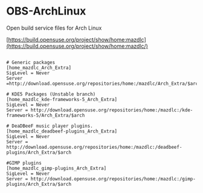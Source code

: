 # OBS-ArchLinux
Open build service files for Arch Linux

[https://build.opensuse.org/project/show/home:mazdlc](https://build.opensuse.org/project/show/home:mazdlc/)



<pre><code>
# Generic packages
[home_mazdlc_Arch_Extra]
SigLevel = Never
Server =http://download.opensuse.org/repositories/home:/mazdlc/Arch_Extra/$arch

# KDE5 Packages (Unstable branch)
[home_mazdlc_kde-frameworks-5_Arch_Extra]
SigLevel = Never
Server = http://download.opensuse.org/repositories/home:/mazdlc:/kde-frameworks-5/Arch_Extra/$arch

# DeaDBeeF music player plugins. 
[home_mazdlc_deadbeef-plugins_Arch_Extra]
SigLevel = Never
Server = http://download.opensuse.org/repositories/home:/mazdlc:/deadbeef-plugins/Arch_Extra/$arch

#GIMP plugins
[home_mazdlc_gimp-plugins_Arch_Extra]
SigLevel = Never
Server = http://download.opensuse.org/repositories/home:/mazdlc:/gimp-plugins/Arch_Extra/$arch
</code></pre>
